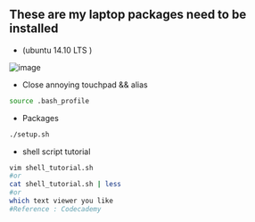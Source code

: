 ## These are my laptop packages need to be installed

* (ubuntu 14.10 LTS )

![image](https://github.com/tz70s/myEnv/blob/master/Image/hqdefault.jpg)

* Close annoying touchpad && alias
```Bash
source .bash_profile
```

* Packages
```Bash
./setup.sh
```

* shell script tutorial
```Bash
vim shell_tutorial.sh
#or
cat shell_tutorial.sh | less
#or
which text viewer you like
#Reference : Codecademy
```


